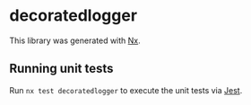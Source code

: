# decoratedlogger

This library was generated with [Nx](https://nx.dev).

## Running unit tests

Run `nx test decoratedlogger` to execute the unit tests via [Jest](https://jestjs.io).
